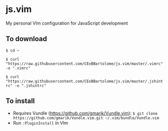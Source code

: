 js.vim
======

My personal VIm configuration for JavaScript development

To download
-----------

`$ cd ~`

`$ curl "https://raw.githubusercontent.com/CExBBartolome/js.vim/master/.vimrc" -o ".vimrc"`

`$ curl "https://raw.githubusercontent.com/CExBBartolome/js.vim/master/.jshintrc" -o ".jshintrc"`

To install
----------
- Requires Vundle (https://github.com/gmarik/Vundle.vim):
`$ git clone https://github.com/gmarik/Vundle.vim.git ~/.vim/bundle/Vundle.vim`
- Run `:PluginInstall` in VIm
